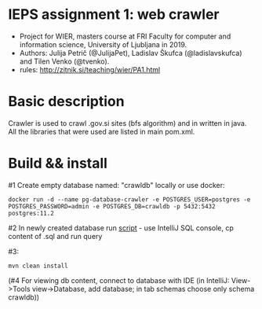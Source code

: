 # IEPS assignment 1: web crawler
- Project for WIER, masters course at FRI Faculty for computer and information science, University of Ljubljana in 2019.
- Authors: Julija Petrič (@JulijaPet), Ladislav Škufca (@ladislavskufca) and Tilen Venko (@tvenko).
- rules: http://zitnik.si/teaching/wier/PA1.html

# Basic description
Crawler is used to crawl .gov.si sites (bfs algorithm) and in written in java. All the libraries that were used are listed in main pom.xml.

# Build && install

\#1 Create empty database named: "crawldb" locally or use docker: 
```
docker run -d --name pg-database-crawler -e POSTGRES_USER=postgres -e POSTGRES_PASSWORD=admin -e POSTGRES_DB=crawldb -p 5432:5432 postgres:11.2
```

\#2 In newly created database run [script](https://github.com/ladislavskufca/IEPS_assignment_1_web_crawler/blob/master/crawldb.sql) - use IntelliJ SQL console, cp content of .sql and run query

\#3: 
```
mvn clean install
```

(\#4 For viewing db content, connect to database with IDE (in IntelliJ: View->Tools view->Database, add database; in tab schemas choose only schema crawldb))

